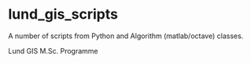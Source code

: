 # lund_gis_scripts

A number of scripts from Python and Algorithm (matlab/octave) classes.

Lund GIS M.Sc. Programme 
